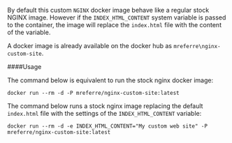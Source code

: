 By default this custom `NGINX` docker image behave like a regular stock NGINX image. However if the `INDEX_HTML_CONTENT` system variable is passed to the container, the image will replace the `index.html` file with the content of the variable. 

A docker image is already available on the docker hub as `mreferre\nginx-custom-site`. 

####Usage 

The command below is equivalent to run the stock nginx docker image:
```
docker run --rm -d -P mreferre/nginx-custom-site:latest
```

The command below runs a stock nginx image replacing the default `index.html` file  with the settings of the `INDEX_HTML_CONTENT` variable:
```
docker run --rm -d -e INDEX_HTML_CONTENT="My custom web site" -P mreferre/nginx-custom-site:latest
```